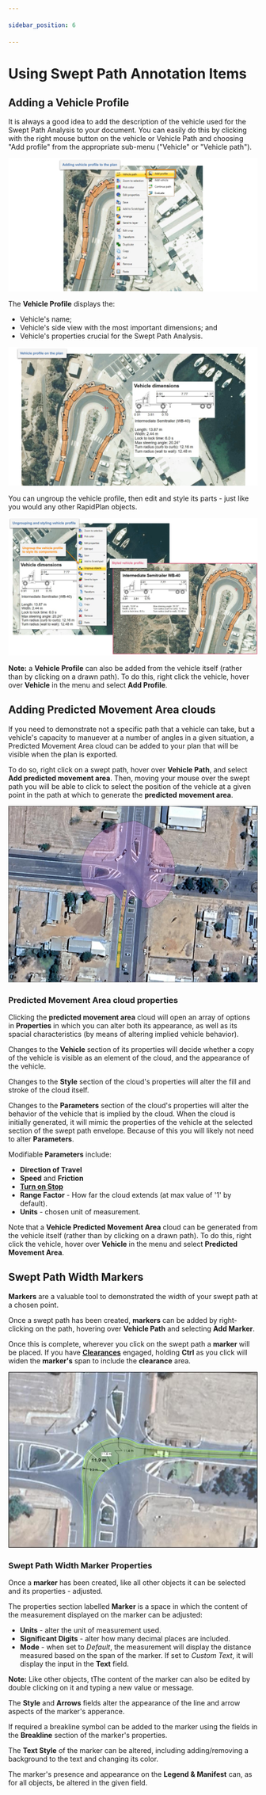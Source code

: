 ```yaml
---

sidebar_position: 6

---
```

# Using Swept Path Annotation Items

## Adding a Vehicle Profile

It is always a good idea to add the description of the vehicle used for the Swept Path Analysis to your document. You can easily do this by clicking with the right mouse button on the vehicle or Vehicle Path and choosing "Add profile" from the appropriate sub-menu ("Vehicle" or "Vehicle path").

![Vehicle profile option in the context menu](./images/Vehicle_profile_option_in_the_context_menu.png)

The **Vehicle Profile** displays the:

- Vehicle's name;
- Vehicle's side view with the most important dimensions; and
- Vehicle's properties crucial for the Swept Path Analysis.

![Vehicle profile added to the plan](./images/Vehicle_profile_added_to_the_plan.png)

You can ungroup the vehicle profile, then edit and style its parts - just like you would any other RapidPlan objects.

![Styled vehicle profile](./images/Styled_vehicle_profile.png)

**Note:** a **Vehicle Profile** can also be added from the vehicle itself (rather than by clicking on a drawn path). To do this, right click the vehicle, hover over **Vehicle** in the menu and select **Add Profile**.

## Adding Predicted Movement Area clouds

If you need to demonstrate not a specific path that a vehicle can take, but a vehicle's capacity to manuever at a number of angles in a given situation, a Predicted Movement Area cloud can be added to your plan that will be visible when the plan is exported.

To do so, right click on a swept path, hover over **Vehicle Path**, and select **Add predicted movement area**.
Then, moving your mouse over the swept path you will be able to click to select the position of the vehicle at a given point in the path at which to generate the **predicted movement area**.

![predicted movement area cloud](./images/predicted-movement-bubblejpg.jpg)

### Predicted Movement Area cloud properties

Clicking the **predicted movement area** cloud will open an array of options in **Properties** in which you can alter both its appearance, as well as its spacial characteristics (by means of altering implied vehicle behavior).

Changes to the **Vehicle** section of its properties will decide whether a copy of the vehicle is visible as an element of the cloud, and the appearance of the vehicle.

Changes to the **Style** section of the cloud's properties will alter the fill and stroke of the cloud itself.

Changes to the **Parameters** section of the cloud's properties will alter the behavior of the vehicle that is implied by the cloud.
When the cloud is initially generated, it will mimic the properties of the vehicle at the selected section of the swept path envelope. Because of this you will likely not need to alter **Parameters**.

Modifiable **Parameters** include:

- **Direction of Travel**
- **Speed** and **Friction**
- [**Turn on Stop**]((./preparing-swept-path-analysis.md/#editing-an-existing-vehicle))
- **Range Factor** - How far the cloud extends (at max value of '1' by default).
- **Units** - chosen unit of measurement.

Note that a **Vehicle Predicted Movement Area** cloud can be generated from the vehicle itself (rather than by clicking on a drawn path). To do this, right click the vehicle, hover over **Vehicle** in the menu and select **Predicted Movement Area**.

## Swept Path Width Markers

**Markers** are a valuable tool to demonstrated the width of your swept path at a chosen point.

Once a swept path has been created, **markers** can be added by right-clicking on the path, hovering over **Vehicle Path** and selecting **Add Marker**.

Once this is complete, wherever you click on the swept path a **marker** will be placed.
If you have [**Clearances**](./swept-path-analysis-properties.md/#clearance) engaged, holding **Ctrl** as you click will widen the **marker's** span to include the **clearance** area.

![width markers](./images/width-markers.jpg)

### Swept Path Width Marker Properties

Once a **marker** has been created, like all other objects it can be selected and its properties - adjusted.

The properties section labelled **Marker** is a space in which the content of the measurement displayed on the marker can be adjusted:

- **Units** - alter the unit of measurement used.
- **Significant Digits** - alter how many decimal places are included.
- **Mode** - when set to *Default*, the measurement will display the distance measured based on the span of the marker. If set to *Custom Text*, it will display the input in the **Text** field.

**Note:** Like other objects, tThe content of the marker can also be edited by double clicking on it and typing a new value or message.

The **Style** and **Arrows** fields alter the appearance of the line and arrow aspects of the marker's apperance.

If required a breakline symbol can be added to the marker using the fields in the **Breakline** section of the marker's properties.

The **Text Style** of the marker can be altered, including adding/removing a background to the text and changing its color.

The marker's presence and appearance on the **Legend & Manifest** can, as for all objects, be altered in the given field.
